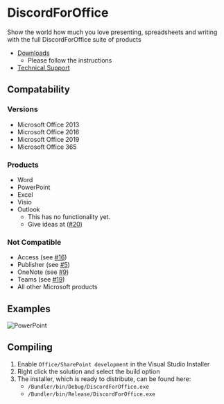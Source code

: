 # DiscordForOffice
Show the world how much you love presenting, spreadsheets and writing with the full DiscordForOffice suite of products

- [Downloads](https://github.com/Terminal/DiscordForOffice/releases)
    - Please follow the instructions
- [Technical Support](https://discord.gg/wHgdmf4)

## Compatability

### Versions
- Microsoft Office 2013
- Microsoft Office 2016
- Microsoft Office 2019
- Microsoft Office 365

### Products
- Word
- PowerPoint
- Excel
- Visio
- Outlook
    - This has no functionality yet.
    - Give ideas at ([#20](https://github.com/7coil/DiscordForOffice/issues/20))

### Not Compatible
- Access (see [#16](https://github.com/7coil/DiscordForOffice/issues/16))
- Publisher (see [#5](https://github.com/7coil/DiscordForOffice/issues/5))
- OneNote (see [#9](https://github.com/7coil/DiscordForOffice/issues/9))
- Teams (see [#19](https://github.com/7coil/DiscordForOffice/issues/19))
- All other Microsoft products

## Examples
![PowerPoint](.github/Discord_LMpsdnmiJZ.png)

## Compiling
1. Enable `Office/SharePoint development` in the Visual Studio Installer
2. Right click the solution and select the build option
3. The installer, which is ready to distribute, can be found here:
    - `/Bundler/bin/Debug/DiscordForOffice.exe`
    - `/Bundler/bin/Release/DiscordForOffice.exe`
